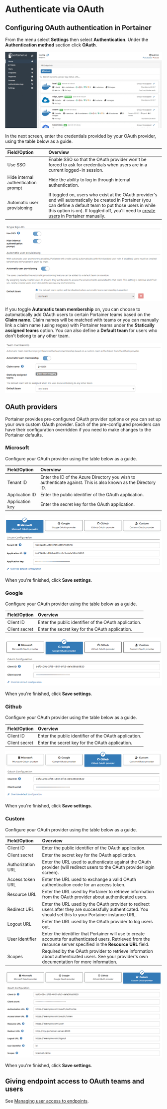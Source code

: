 # Authenticate via OAuth

## Configuring OAuth authentication in Portainer

From the menu select **Settings** then select **Authentication**. Under the **Authentication method** section click **OAuth**.

![](../../../.gitbook/assets/be-authentication-oauth-1.gif)

In the next screen, enter the credentials provided by your OAuth provider, using the table below as a guide.

| Field/Option | Overview |
| :--- | :--- |
| Use SSO | Enable SSO so that the OAuth provider won't be forced to ask for credentials when users are in a current logged-in session. |
| Hide internal authentication prompt | Hide the ability to log in through internal authentication. |
| Automatic user provisioning | If toggled on, users who exist at the OAuth provider's end will automatically be created in Portainer \(you can define a default team to put those users in while this option is on\). If toggled off, you'll need to [create users](../../users/add.md) in Portainer manually. |

![](../../../.gitbook/assets/be-authentication-oauth-2.png)

If you toggle **Automatic team membership** on, you can choose to automatically add OAuth users to certain Portainer teams based on the **Claim name**. Claim names will be matched with teams or you can manually link a claim name \(using regex\) with Portainer teams under the **Statically assigned teams** option. You can also define a **Default team** for users who don't belong to any other team.

![](../../../.gitbook/assets/be-authentication-oauth-3.png)

## OAuth providers

Portainer provides pre-configured OAuth provider options or you can set up your own custom OAuth provider. Each of the pre-configured providers can have their configuration overridden if you need to make changes to the Portainer defaults.

### Microsoft

Configure your OAuth provider using the table below as a guide.

| Field/Option | Overview |
| :--- | :--- |
| Tenant ID | Enter the ID of the Azure Directory you wish to authenticate against. This is also known as the Directory ID. |
| Application ID | Enter the public identifier of the OAuth application. |
| Application key | Enter the secret key for the OAuth application. |

![](../../../.gitbook/assets/be-authentication-oauth-microsoft.png)

When you're finished, click **Save settings**.

### Google

Configure your OAuth provider using the table below as a guide.

| Field/Option | Overview |
| :--- | :--- |
| Client ID | Enter the public identifier of the OAuth application. |
| Client secret | Enter the secret key for the OAuth application. |

![](../../../.gitbook/assets/be-authentication-oauth-google.png)

When you're finished, click **Save settings**.

### Github

Configure your OAuth provider using the table below as a guide.

| Field/Option | Overview |
| :--- | :--- |
| Client ID | Enter the public identifier of the OAuth application. |
| Client secret | Enter the secret key for the OAuth application. |

![](../../../.gitbook/assets/be-authentication-oauth-github.png)

When you're finished, click **Save settings**.

### Custom

Configure your OAuth provider using the table below as a guide.

| Field/Option | Overview |
| :--- | :--- |
| Client ID | Enter the public identifier of the OAuth application. |
| Client secret | Enter the secret key for the OAuth application. |
| Authorization URL | Enter the URL used to authenticate against the OAuth provider \(will redirect users to the OAuth provider login screen\). |
| Access token URL | Enter the URL used to exchange a valid OAuth authentication code for an access token. |
| Resource URL | Enter the URL used by Portainer to retrieve information from the OAuth provider about authenticated users. |
| Redirect URL | Enter the URL used by the OAuth provider to redirect users after they are successfully authenticated. You should set this to your Portainer instance URL. |
| Logout URL | Enter the URL used by the OAuth provider to log users out. |
| User identifier | Enter the identifier that Portainer will use to create accounts for authenticated users. Retrieved from the resource server specified in the **Resource URL** field. |
| Scopes | Required by the OAuth provider to retrieve information about authenticated users. See your provider's own documentation for more information. |

![](../../../.gitbook/assets/be-authentication-oauth-custom.png)

When you're finished, click **Save settings**.

## Giving endpoint access to OAuth teams and users

See [Managing user access to endpoints](../../endpoints/access.md).

